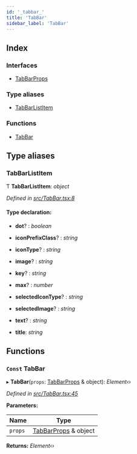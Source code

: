 ```yaml
---
id: '_tabbar_'
title: 'TabBar'
sidebar_label: 'TabBar'
---
```


## Index

### Interfaces

- [TabBarProps](../interfaces/_tabbar_.tabbarprops.md)

### Type aliases

- [TabBarListItem](_tabbar_.md#tabbarlistitem)

### Functions

- [TabBar](_tabbar_.md#const-tabbar)

## Type aliases

### TabBarListItem

Ƭ **TabBarListItem**: _object_

_Defined in [src/TabBar.tsx:8](https://github.com/tarojsx/ui/blob/v0.11.0/src/TabBar.tsx#L8)_

#### Type declaration:

- **dot**? : _boolean_

- **iconPrefixClass**? : _string_

- **iconType**? : _string_

- **image**? : _string_

- **key**? : _string_

- **max**? : _number_

- **selectedIconType**? : _string_

- **selectedImage**? : _string_

- **text**? : _string_

- **title**: _string_

## Functions

### `Const` TabBar

▸ **TabBar**(`props`: [TabBarProps](../interfaces/_tabbar_.tabbarprops.md) & object): _Element‹›_

_Defined in [src/TabBar.tsx:45](https://github.com/tarojsx/ui/blob/v0.11.0/src/TabBar.tsx#L45)_

**Parameters:**

| Name    | Type                                                          |
| ------- | ------------------------------------------------------------- |
| `props` | [TabBarProps](../interfaces/_tabbar_.tabbarprops.md) & object |

**Returns:** _Element‹›_
